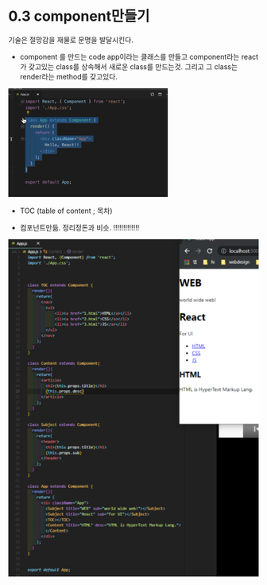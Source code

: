 # 0.3 component만들기

기술은 절망감을 재물로 문명을 발달시킨다.



* component 를 만드는 code app이라는 클래스를 만들고 component라는 react가 갖고있는 class를 상속해서 새로운 class를 만드는것. 그리고 그 class는 render라는 method를 갖고있다.

![](../../.gitbook/assets/image%20%2839%29.png)



* TOC \(table of content ; 목차\)



* 컴포넌트만듦. 정리정돈과 비슷. !!!!!!!!!!!!!

![](../../.gitbook/assets/image%20%2872%29.png)



